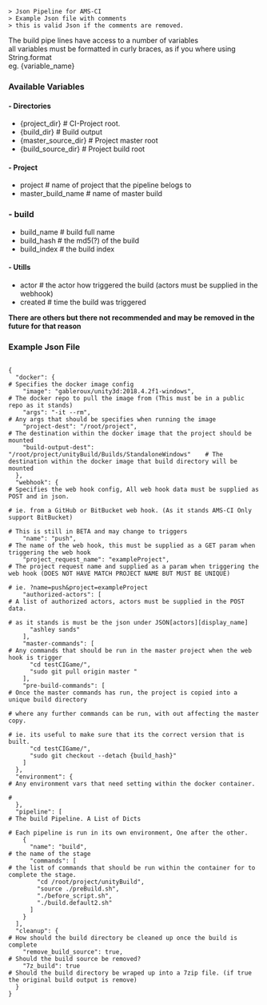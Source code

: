 ```
> Json Pipeline for AMS-CI
> Example Json file with comments
> this is valid Json if the comments are removed.
```

 The build pipe lines have access to a number of variables  
 all variables must be formatted in curly braces, as if you where using String.format  
 eg. {variable_name}  
 
### Available Variables
#### - Directories
- {project_dir}             # CI-Project root.
- {build_dir}               # Build output
- {master_source_dir}       # Project master root
- {build_source_dir}        # Project build root

#### - Project
- project                   # name of project that the pipeline belogs to
- master_build_name         # name of master build

### - build
- build_name                # build full name
- build_hash                # the md5(?) of the build
- build_index               # the build index

#### - Utills
- actor                     # the actor how triggered the build (actors must be supplied in the webhook)
- created                   # time the build was triggered


**There are others but there not recommended and may be removed in the future for that reason**

### Example Json File
```

{
  "docker": {                                                                   # Specifies the docker image config
    "image": "gableroux/unity3d:2018.4.2f1-windows",                            # The docker repo to pull the image from (This must be in a public repo as it stands)
    "args": "-it --rm",                                                         # Any args that should be specifies when running the image
    "project-dest": "/root/project",                                            # The destination within the docker image that the project should be mounted
    "build-output-dest": "/root/project/unityBuild/Builds/StandaloneWindows"    # The destination within the docker image that build directory will be mounted
  },
  "webhook": {                                                                  # Specifies the web hook config, All web hook data must be supplied as POST and in json.
                                                                                # ie. from a GitHub or BitBucket web hook. (As it stands AMS-CI Only support BitBucket)
                                                                                # This is still in BETA and may change to triggers
    "name": "push",                                                             # The name of the web hook, this must be supplied as a GET param when triggering the web hook
    "project_request_name": "exampleProject",                                   # The project request name and supplied as a param when triggering the web hook (DOES NOT HAVE MATCH PROJECT NAME BUT MUST BE UNIQUE)
                                                                                # ie. ?name=push&project=exampleProject
    "authorized-actors": [                                                      # A list of authorized actors, actors must be supplied in the POST data.
                                                                                # as it stands is must be the json under JSON[actors][display_name]
      "ashley sands"
    ],
    "master-commands": [                                                        # Any commands that should be run in the master project when the web hook is trigger
      "cd testCIGame/",
      "sudo git pull origin master "
    ],
    "pre-build-commands": [                                                     # Once the master commands has run, the project is copied into a unique build directory
                                                                                # where any further commands can be run, with out affecting the master copy.
                                                                                # ie. its useful to make sure that its the correct version that is built.
      "cd testCIGame/",
      "sudo git checkout --detach {build_hash}"
    ]
  },
  "environment": {                                                              # Any environment vars that need setting within the docker container.
                                                                                #
  },
  "pipeline": [                                                                 # The build Pipeline. A List of Dicts
                                                                                # Each pipeline is run in its own environment, One after the other.
    {
      "name": "build",                                                          # the name of the stage
      "commands": [                                                             # the list of commands that should be run within the container for to complete the stage.
        "cd /root/project/unityBuild",
        "source ./preBuild.sh",
        "./before_script.sh",
        "./build.default2.sh"
      ]
    }
  ],
  "cleanup": {                                                                  # How should the build directory be cleaned up once the build is complete
    "remove_build_source": true,                                                # Should the build source be removed?
    "7z_build": true                                                            # Should the build directory be wraped up into a 7zip file. (if true the original build output is remove)
  }
}
```
